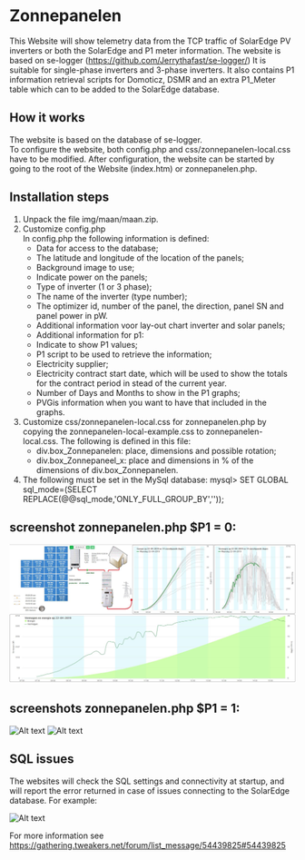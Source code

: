 # Zonnepanelen
This Website will show telemetry data from the TCP traffic of SolarEdge PV inverters or both the SolarEdge and P1 meter information.
The website is based on se-logger (https://github.com/Jerrythafast/se-logger/)
It is suitable for single-phase inverters and 3-phase inverters.
It also contains P1 information retrieval scripts for Domoticz, DSMR and an extra P1_Meter table which can to be added to the SolarEdge database.

## How it works
The website is based on the database of se-logger.  
To configure the website, both config.php and css/zonnepanelen-local.css have to be modified.
After configuration, the website can be started by going to the root of the Website (index.htm) or zonnepanelen.php.

## Installation steps
1. Unpack the file img/maan/maan.zip.
2. Customize config.php  
In config.php the following information is defined:  
   - Data for access to the database;
   - The latitude and longitude of the location of the panels;
   - Background image to use;
   - Indicate power on the panels;
   - Type of inverter (1 or 3 phase);
   - The name of the inverter (type number);
   - The optimizer id, number of the panel, the direction, panel SN and panel power in pW.
   - Additional information voor lay-out chart inverter and solar panels;
   - Additional information for p1:
   - Indicate to show P1 values;
   - P1 script to be used to retrieve the information;
   - Electricity supplier;
   - Electricity contract start date, which will be used to show the totals for the contract period in stead of the current year.
   - Number of Days and Months to show in the P1 graphs;
   - PVGis information when you want to have that included in the graphs.
3. Customize css/zonnepanelen-local.css for zonnepanelen.php by copying the zonnepanelen-local-example.css to zonnepanelen-local.css.  The following is defined in this file:  
   - div.box_Zonnepanelen: place, dimensions and possible rotation;
   - div.box_Zonnepaneel_x: place and dimensions in % of the dimensions of div.box_Zonnepanelen.
4. The following must be set in the MySql database:
   mysql> SET GLOBAL sql_mode=(SELECT REPLACE(@@sql_mode,'ONLY_FULL_GROUP_BY',''));

## screenshot zonnepanelen.php $P1 = 0:
  ![Alt text](docs/zonnepanelen.png?raw=true "zonnepanelen.php")

## screenshots zonnepanelen.php $P1 = 1:
  ![Alt text](docs/zonnepanelen-p1.PNG?raw=true "Computer")
  ![Alt text](docs/zonnepanelen-electra_Mobiel.jpg?raw=true "Mobile portrait")

## SQL issues
The websites will check the SQL settings and connectivity at startup, and will report the error returned in case of issues connecting to the SolarEdge database. For example:

![Alt text](docs/sql-error.png?raw=true "Mobile portrait")

For more information see https://gathering.tweakers.net/forum/list_message/54439825#54439825

